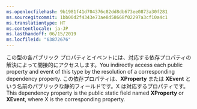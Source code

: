 ```yaml
---
ms.openlocfilehash: 9b1981f41d704376c82dd8db673ee0873a30f281
ms.sourcegitcommit: 1bb00d2f4343e73ae8d58668f02297a3cf10a4c1
ms.translationtype: HT
ms.contentlocale: ja-JP
ms.lasthandoff: 06/15/2019
ms.locfileid: "63872676"
---
```

<span data-ttu-id="3577e-101">この型の各パブリック プロパティとイベントには、対応する依存プロパティの解決によって間接的にアクセスします。</span><span class="sxs-lookup"><span data-stu-id="3577e-101">You indirectly access each public property and event of this type by the resolution of a corresponding dependency property.</span></span> <span data-ttu-id="3577e-102">この依存プロパティは、**XProperty** または **XEvent** という名前のパブリックな静的フィールドです。X は対応するプロパティです。</span><span class="sxs-lookup"><span data-stu-id="3577e-102">This dependency property is the public static field named **XProperty** or **XEvent**, where X is the corresponding property.</span></span>